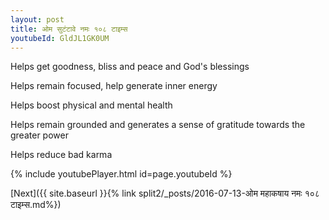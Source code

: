 ```yaml
---
layout: post
title: ओम सुटंटावे नमः १०८ टाइम्स
youtubeId: GldJL1GK0UM
---
```

 
 
Helps get goodness, bliss and peace and God's blessings
 
Helps remain focused, help generate inner energy 
 
Helps boost physical and mental health 
 
Helps remain grounded and generates a sense of gratitude towards the greater power 
 
Helps reduce bad karma
 
 
 
 


{% include youtubePlayer.html id=page.youtubeId %}
 
[Next]({{ site.baseurl }}{% link  split2/_posts/2016-07-13-ओम महाकषाय नमः १०८ टाइम्स.md%})
 
